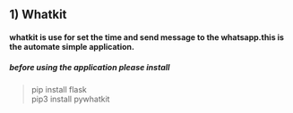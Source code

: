 

## 1) Whatkit
#### whatkit is use for set the time and send message to the whatsapp.this is the automate simple application. 
##### before using the application please install
 > pip install flask <br>
 > pip3 install pywhatkit
      
  
